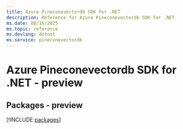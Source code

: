 ```yaml
---
title: Azure Pineconevectordb SDK for .NET
description: Reference for Azure Pineconevectordb SDK for .NET
ms.date: 08/15/2025
ms.topic: reference
ms.devlang: dotnet
ms.service: pineconevectordb
---
```

# Azure Pineconevectordb SDK for .NET - preview
## Packages - preview
[!INCLUDE [packages](pineconevectordb-index.md)]